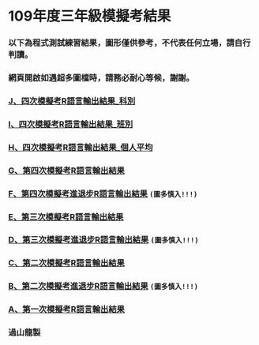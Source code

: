 # 109年度三年級模擬考結果

### 以下為程式測試練習結果，圖形僅供參考，不代表任何立場，請自行判讀。
### 網頁開啟如遇超多圖檔時，請務必耐心等候，謝謝。
### [J、四次模擬考R語言輸出結果_科別](https://tjjh.shinyapps.io/109MTS/)
### [I、四次模擬考R語言輸出結果_班別](https://tjjh.shinyapps.io/109MTC/)
### [H、四次模擬考R語言輸出結果_個人平均](https://github.com/tjjh/109MT/)
### [G、第四次模擬考R語言輸出結果](https://github.com/tjjh/109MT/R109a04-ggplotly.RMD.html)
### [F、第四次模擬考進退步R語言輸出結果](https://github.com/tjjh/109MT/R109a03.a04.without.loop-ggplotly.RMD) `(圖多慎入!!!)`
### [E、第三次模擬考R語言輸出結果](https://github.com/tjjh/109MT/R109a03-ggplotly.RMD.html)
### [D、第三次模擬考進退步R語言輸出結果](https://github.com/tjjh/109MT/R109a02.a03.without.loop-ggplotly.RMD) `(圖多慎入!!!)`
### [C、第二次模擬考R語言輸出結果](https://github.com/tjjh/109MT/R109a02-ggplotly.RMD.html)
### [B、第二次模擬考進退步R語言輸出結果](https://github.com/tjjh/109MT/R109a01.a02.without.loop-ggplotly.RMD.html) `(圖多慎入!!!)`
### [A、第一次模擬考R語言輸出結果](https://github.com/tjjh/109MT/R109a01-ggplotly.RMD.html)

### 過山龍製
